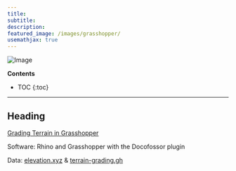 ```yaml
---
title:
subtitle:
description:
featured_image: /images/grasshopper/
usemathjax: true
---
```


![Image](/images/grasshopper)

**Contents**
* TOC
{:toc}

---

## Heading

[<i class="fab fa-vimeo-v"></i>](https://vimeo.com/baharmon/grading-terrain)
[<i class="fab fa-youtube"></i> ](https://youtu.be/Eih1g-tjFpc)
[<i class="fas fa-project-diagram"></i>](https://github.com/baharmon/baharmon.github.io/blob/master/data/terrain-grading.gh?raw=true)
[<i class="ms ms-data-cube"></i> ](https://github.com/baharmon/baharmon.github.io/blob/master/data/elevation.xyz?raw=true)
[Grading Terrain in Grasshopper](terrain-grading)

Software: Rhino and Grasshopper with the Docofossor plugin

Data:
[elevation.xyz](https://github.com/baharmon/baharmon.github.io/blob/master/data/elevation.xyz?raw=true) &
[terrain-grading.gh](https://github.com/baharmon/baharmon.github.io/blob/master/data/terrain-grading.gh?raw=true)
